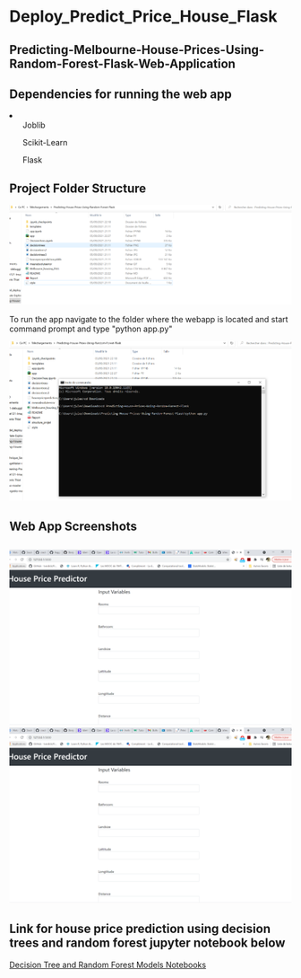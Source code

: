 # Deploy_Predict_Price_House_Flask
## Predicting-Melbourne-House-Prices-Using-Random-Forest-Flask-Web-Application

<h2>Dependencies for running the web app</h2>

<li>
<ol>Joblib</ol>
<ol>Scikit-Learn</ol>
<ol>Flask</ol>
</li>

<h2>Project Folder Structure</h2>

<img src="structure_projet.PNG">

<p>To run the app navigate to the folder where the webapp is located and start command prompt and type "python app.py"</p>
<img src="how_to_run_app.PNG">

<h2>Web App Screenshots<h2>
<img src="application_web.PNG">
<img src="application_web_suite.PNG">
  
 <h2>Link for house price prediction using decision trees and random forest jupyter notebook below </h2>
 <a href="https://github.com/SouleymaneSow/Deploy_Predict_Price_House_Flask/tree/Melbourne_Predict_House">Decision Tree and Random Forest Models Notebooks</a>

